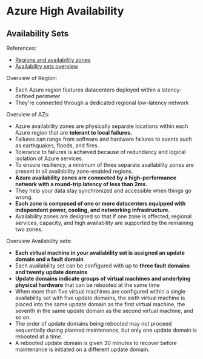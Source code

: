 # Azure High Availability

## Availability Sets

References:
- [Regions and availability zones](https://docs.microsoft.com/en-us/azure/availability-zones/az-overview)
- [Availability sets overview](https://docs.microsoft.com/en-us/azure/virtual-machines/availability-set-overview)

Overview of Region:
- Each Azure region features datacenters deployed within a latency-defined perimeter
- They're connected through a dedicated regional low-latency network

Overview of AZs:
- Azure availability zones are physically separate locations within each Azure region that are **tolerant to local failures.**
- Failures can range from software and hardware failures to events such as earthquakes, floods, and fires.
- Tolerance to failures is achieved because of redundancy and logical isolation of Azure services.
- To ensure resiliency, a minimum of three separate availability zones are present in all availability zone-enabled regions.
- **Azure availability zones are connected by a high-performance network with a round-trip latency of less than 2ms.**
- They help your data stay synchronized and accessible when things go wrong.
- **Each zone is composed of one or more datacenters equipped with independent power, cooling, and networking infrastructure.**
- Availability zones are designed so that if one zone is affected, regional services, capacity, and high availability are supported by the remaining two zones.

Overview Availability sets:
- **Each virtual machine in your availability set is assigned an update domain and a fault domain**
- Each availability set can be configured with up to **three fault domains and twenty update domains**
- **Update domains indicate groups of virtual machines and underlying physical hardware** that can be rebooted at the same time
- When more than five virtual machines are configured within a single availability set with five update domains, the sixth virtual machine is placed into the same update domain as the first virtual machine, the seventh in the same update domain as the second virtual machine, and so on.
- The order of update domains being rebooted may not proceed sequentially during planned maintenance, but only one update domain is rebooted at a time.
- A rebooted update domain is given 30 minutes to recover before maintenance is initiated on a different update domain.
